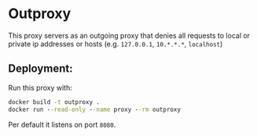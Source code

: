 # Outproxy

This proxy servers as an outgoing proxy that denies all requests to local or private ip addresses or hosts (e.g. `127.0.0.1`, `10.*.*.*`, `localhost`)

## Deployment: 
Run this proxy with:
```cmd
docker build -t outproxy .
docker run --read-only --name proxy --rm outproxy
```

Per default it listens on port `8080`.